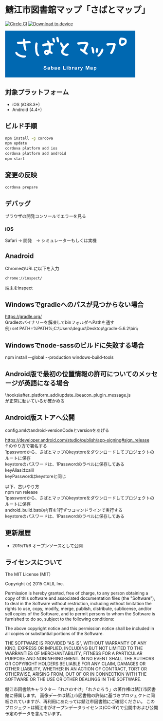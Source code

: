 # 鯖江市図書館マップ「さばとマップ」

[![Circle CI](https://circleci.com/gh/CALIL/sabatomap/tree/master.svg?style=svg&circle-token=e92750cac39532ccb9f2a48ecda9153c233eb125)](https://circleci.com/gh/CALIL/sabatomap/tree/master) 
[<img src="https://dply.me/a231vi/button/small" alt="Download to device">](https://dply.me/a231vi#install)

![Splash](www/img/splash_for_browser.png)

## 対象プラットフォーム

- iOS (iOS8.3+)
- Android (4.4+)

## ビルド手順

```bash
npm install -g cordova
npm update
cordova platform add ios
cordova platform add android
npm start
```

## 変更の反映

```bash
cordova prepare
```

## デバッグ

ブラウザの開発コンソールでエラーを見る

### iOS

Safari → 開発　→ シミュレーターもしくは実機

## Anadroid

ChromeのURLに以下を入力

```
chrome://inspect/
```

端末をinspect


## Windowsでgradleへのパスが見つからない場合

https://gradle.org/  
Gradleのバイナリーを解凍してbinフォルダへPathを通す  
例) set PATH=%PATH%;C:\Users\deguc\Desktop\gradle-5.6.2\bin\

## Windowsでnode-sassのビルドに失敗する場合

npm install --global --production windows-build-tools

## Android版で最初の位置情報の許可についてのメッセージが英語になる場合

\hooks\after_platform_add\update_ibeacon_plugin_message.js  
が正常に動いているか確かめる

## Android版ストアへ公開
config.xmlのandroid-versionCodeとversionをあげる 

https://developer.android.com/studio/publish/app-signing#sign_release  
↑のやり方で署名する  
1passwordから、さばとマップのkeystoreをダウンロードしてプロジェクトのルートに保存  
keystoreのパスワードは、1Passwordのラベルに保存してある  
keyAliasはcalil  
keyPasswordはkeystoreと同じ 

以下、古いやり方  
npm run release  
1passwordから、さばとマップのkeystoreをダウンロードしてプロジェクトのルートに保存  
android_build.batの内容を1行ずつコマンドラインで実行する  
keystoreのパスワードは、1Passwordのラベルに保存してある

## 更新履歴

- 2015/11/6 オープンソースとして公開

## ライセンスについて

The MIT License (MIT)

Copyright (c) 2015 CALIL Inc.

Permission is hereby granted, free of charge, to any person obtaining a copy
of this software and associated documentation files (the "Software"), to deal
in the Software without restriction, including without limitation the rights
to use, copy, modify, merge, publish, distribute, sublicense, and/or sell
copies of the Software, and to permit persons to whom the Software is
furnished to do so, subject to the following conditions:

The above copyright notice and this permission notice shall be included in all
copies or substantial portions of the Software.

THE SOFTWARE IS PROVIDED "AS IS", WITHOUT WARRANTY OF ANY KIND, EXPRESS OR
IMPLIED, INCLUDING BUT NOT LIMITED TO THE WARRANTIES OF MERCHANTABILITY,
FITNESS FOR A PARTICULAR PURPOSE AND NONINFRINGEMENT. IN NO EVENT SHALL THE
AUTHORS OR COPYRIGHT HOLDERS BE LIABLE FOR ANY CLAIM, DAMAGES OR OTHER
LIABILITY, WHETHER IN AN ACTION OF CONTRACT, TORT OR OTHERWISE, ARISING FROM,
OUT OF OR IN CONNECTION WITH THE SOFTWARE OR THE USE OR OTHER DEALINGS IN THE
SOFTWARE.

鯖江市図書館キャラクター「れさのすけ」「れさたろう」の著作権は鯖江市図書館に帰属します。
画像データは鯖江市図書館の許諾に基づきプロジェクトに同梱されていますが、再利用にあたっては鯖江市図書館にご確認ください。
このプロジェクトは鯖江市がオープンデータライセンス(CC-BY)で公開中および公開予定のデータを含んでいます。
